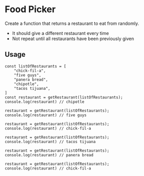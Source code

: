 # Food Picker
Create a function that returns a restaurant to eat from randomly. 
- It should give a different restaurant every time
- Not repeat until all restaurants have been previously given

## Usage

```JS
const listOfRestaurants = [
    "chick-fil-a",
    "five guys",
    "panera bread",
    "chipotle",
    "tacos tijuana",
]
const restaurant = getRestaurant(listOfRestaurants);
console.log(restaurant) // chipotle

restaurant = getRestaurant(listOfRestaurants);
console.log(restaurant) // five guys 

restaurant = getRestaurant(listOfRestaurants);
console.log(restaurant) // chick-fil-a

restaurant = getRestaurant(listOfRestaurants);
console.log(restaurant) // tacos tijuana

restaurant = getRestaurant(listOfRestaurants);
console.log(restaurant) // panera bread

restaurant = getRestaurant(listOfRestaurants);
console.log(restaurant) // chick-fil-a

```
